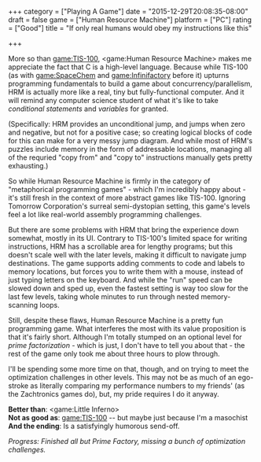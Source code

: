 +++
category = ["Playing A Game"]
date = "2015-12-29T20:08:35-08:00"
draft = false
game = ["Human Resource Machine"]
platform = ["PC"]
rating = ["Good"]
title = "If only real humans would obey my instructions like this"

+++

More so than <game:TIS-100>, <game:Human Resource Machine> makes me appreciate the fact that C is a high-level language.  Because while TIS-100 (as with <game:SpaceChem> and <game:Infinifactory> before it) upturns programming fundamentals to build a game about concurrency/parallelism, HRM is actually more like a real, tiny but fully-functional computer.  And it will remind any computer science student of what it's like to take <i>conditional statements</i> and <i>variables</i> for granted.

(Specifically: HRM provides an unconditional jump, and jumps when zero and negative, but not for a positive case; so creating logical blocks of code for this can make for a very messy jump diagram.  And while most of HRM's puzzles include memory in the form of addressable locations, managing all of the requried "copy from" and "copy to" instructions manually gets pretty exhausting.)

So while Human Resource Machine is firmly in the category of "metaphorical programming games" - which I'm incredibly happy about - it's still fresh in the context of more abstract games like TIS-100.  Ignoring Tomorrow Corporation's surreal semi-dystopian setting, this game's levels feel a lot like real-world assembly programming challenges.

But there are some problems with HRM that bring the experience down somewhat, mostly in its UI.  Contrary to TIS-100's limited space for writing instructions, HRM has a scrollable area for lengthy programs; but this doesn't scale well with the later levels, making it difficult to navigate jump destinations.  The game supports adding comments to code and labels to memory locations, but forces you to write them with a mouse, instead of just typing letters on the keyboard.  And while the "run" speed can be slowed down and sped up, even the fastest setting is way too slow for the last few levels, taking whole minutes to run through nested memory-scanning loops.

Still, despite these flaws, Human Resource Machine is a pretty fun programming game.  What interferes the most with its value proposition is that it's fairly short.  Although I'm totally stumped on an optional level for <i>prime factorization</i> - which is just, I don't have to tell you about that - the rest of the game only took me about three hours to plow through.

I'll be spending some more time on that, though, and on trying to meet the optimization challenges in other levels.  This may not be as much of an ego-stroke as literally comparing my performance numbers to my friends' (as the Zachtronics games do), but, my pride requires I do it anyway.

<b>Better than</b>: <game:Little Inferno>  
<b>Not as good as</b>: <game:TIS-100> -- but maybe just because I'm a masochist  
<b>And the ending</b>: Is a satisfyingly humorous send-off.

<i>Progress: Finished all but Prime Factory, missing a bunch of optimization challenges.</i>
